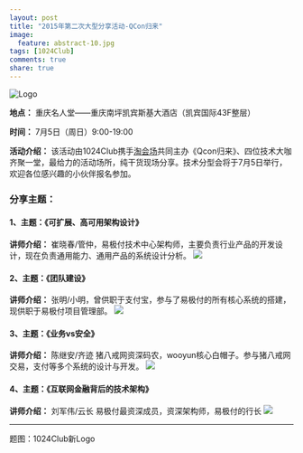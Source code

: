 ```yaml
---
layout: post
title: "2015年第二次大型分享活动-QCon归来"
image:
  feature: abstract-10.jpg
tags: [1024Club]
comments: true
share: true
---
```


![Logo](http://pic.yupoo.com/peigen123_v/EuMAsW2E/D46zg.png)


**地点：** 重庆名人堂——重庆南坪凯宾斯基大酒店（凯宾国际43F整层）

**时间：** 7月5日（周日）9:00-19:00

**活动介绍：** 该活动由1024Club携手[淘会场](http://www.taohuichang.com/)共同主办《Qcon归来》、四位技术大咖齐聚一堂，最给力的活动场所，纯干货现场分享。技术分型会将于7月5日举行，欢迎各位感兴趣的小伙伴报名参加。

### 分享主题：
#### 1、主题：《可扩展、高可用架构设计》**讲师介绍：** 崔晓春/管仲，易极付技术中心架构师，主要负责行业产品的开发设计，现在负责通用能力、通用产品的系统设计分析。
![](http://pic.yupoo.com/peigen123_v/ELFeCvFz/9LpVm.jpg)#### 2、主题：《团队建设》**讲师介绍：** 张明/小明，曾供职于支付宝，参与了易极付的所有核心系统的搭建，现供职于易极付项目管理部。![](http://pic.yupoo.com/peigen123_v/ELFeCtyr/14Dl8Z.jpg)
#### 3、主题：《业务vs安全》**讲师介绍：** 陈继安/齐迹 猪八戒网资深码农，wooyun核心白帽子。参与猪八戒网交易，支付等多个系统的设计与开发。
![](http://pic.yupoo.com/peigen123_v/ELFeBqMV/VB2iz.jpg)#### 4、主题：《互联网金融背后的技术架构》**讲师介绍：** 刘军伟/云长 易极付最资深成员，资深架构师，易极付的行长
![](http://pic.yupoo.com/peigen123_v/ELFeCX6A/AOfnN.jpg)



---
题图：1024Club新Logo
